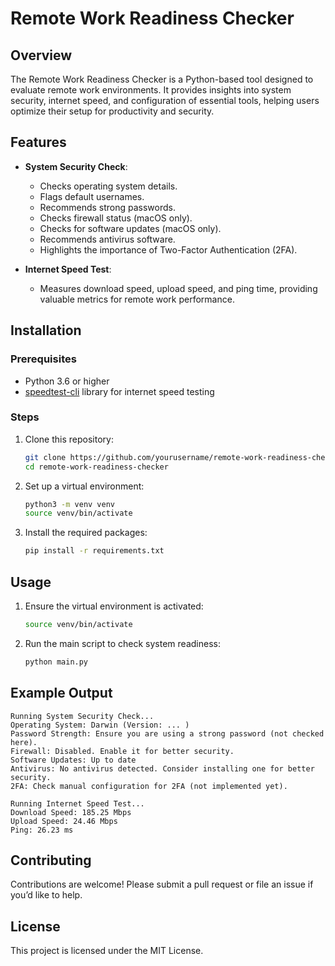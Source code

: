  # Remote Work Readiness Checker

 ## Overview
 The Remote Work Readiness Checker is a Python-based tool designed to evaluate remote work environments. It provides insights into system security, internet speed, and configuration of essential tools, helping users optimize their setup for productivity and security.

 ## Features
 - **System Security Check**: 
   - Checks operating system details.
   - Flags default usernames.
   - Recommends strong passwords.
   - Checks firewall status (macOS only).
   - Checks for software updates (macOS only).
   - Recommends antivirus software.
   - Highlights the importance of Two-Factor Authentication (2FA).

 - **Internet Speed Test**:
   - Measures download speed, upload speed, and ping time, providing valuable metrics for remote work performance.

 ## Installation

 ### Prerequisites
 - Python 3.6 or higher
 - [speedtest-cli](https://pypi.org/project/speedtest-cli/) library for internet speed testing

 ### Steps
 1. Clone this repository:
    ```bash
    git clone https://github.com/yourusername/remote-work-readiness-checker.git
    cd remote-work-readiness-checker
    ```

 2. Set up a virtual environment:
    ```bash
    python3 -m venv venv
    source venv/bin/activate
    ```

 3. Install the required packages:
    ```bash
    pip install -r requirements.txt
    ```

 ## Usage
 1. Ensure the virtual environment is activated:
    ```bash
    source venv/bin/activate
    ```

 2. Run the main script to check system readiness:
    ```bash
    python main.py
    ```

 ## Example Output
 ```plaintext
 Running System Security Check...
 Operating System: Darwin (Version: ... )
 Password Strength: Ensure you are using a strong password (not checked here).
 Firewall: Disabled. Enable it for better security.
 Software Updates: Up to date
 Antivirus: No antivirus detected. Consider installing one for better security.
 2FA: Check manual configuration for 2FA (not implemented yet).

 Running Internet Speed Test...
 Download Speed: 185.25 Mbps
 Upload Speed: 24.46 Mbps
 Ping: 26.23 ms
 ```

 ## Contributing
 Contributions are welcome! Please submit a pull request or file an issue if you’d like to help.

 ## License
 This project is licensed under the MIT License.
 ```
